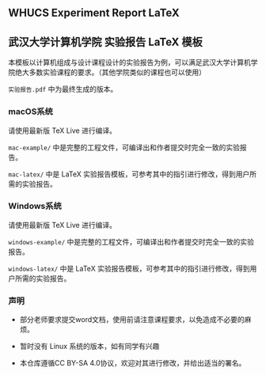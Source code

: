 ## WHUCS Experiment Report LaTeX

## 武汉大学计算机学院 实验报告 LaTeX 模板

本模板以计算机组成与设计课程设计的实验报告为例，可以满足武汉大学计算机学院绝大多数实验课程的要求。（其他学院类似的课程也可以使用）

`实验报告.pdf` 中为最终生成的版本。

### macOS系统

请使用最新版 TeX Live 进行编译。

`mac-example/` 中是完整的工程文件，可编译出和作者提交时完全一致的实验报告。

`mac-latex/` 中是 LaTeX 实验报告模板，可参考其中的指引进行修改，得到用户所需的实验报告。

### Windows系统

请使用最新版 TeX Live 进行编译。

`windows-example/` 中是完整的工程文件，可编译出和作者提交时完全一致的实验报告。

`windows-latex/` 中是 LaTeX 实验报告模板，可参考其中的指引进行修改，得到用户所需的实验报告。

### 声明

- 部分老师要求提交word文档，使用前请注意课程要求，以免造成不必要的麻烦。

- 暂时没有 Linux 系统的版本，如有同学有兴趣

- 本仓库遵循CC BY-SA 4.0协议，欢迎对其进行修改，并给出适当的署名。
